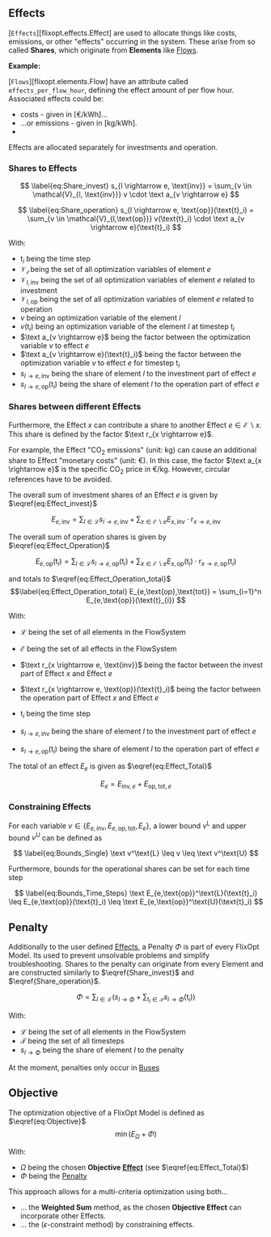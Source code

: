 ## Effects
[`Effects`][flixopt.effects.Effect] are used to allocate things like costs, emissions, or other "effects" occurring in the system.
These arise from so called **Shares**, which originate from **Elements** like [Flows](elements/Flow.md).

**Example:**

[`Flows`][flixopt.elements.Flow] have an attribute called `effects_per_flow_hour`, defining the effect amount of per flow hour.
Associated effects could be:
- costs - given in [€/kWh]...
- ...or emissions - given in [kg/kWh].
-
Effects are allocated separately for investments and operation.

### Shares to Effects

$$ \label{eq:Share_invest}
s_{l \rightarrow e, \text{inv}} = \sum_{v \in \mathcal{V}_{l, \text{inv}}} v \cdot \text a_{v \rightarrow e}
$$

$$ \label{eq:Share_operation}
s_{l \rightarrow e, \text{op}}(\text{t}_i) = \sum_{v \in \mathcal{V}_{l,\text{op}}} v(\text{t}_i) \cdot \text a_{v \rightarrow e}(\text{t}_i)
$$

With:

- $\text{t}_i$ being the time step
- $\mathcal{V_l}$ being the set of all optimization variables of element $e$
- $\mathcal{V}_{l, \text{inv}}$ being the set of all optimization variables of element $e$ related to investment
- $\mathcal{V}_{l, \text{op}}$ being the set of all optimization variables of element $e$ related to operation
- $v$ being an optimization variable of the element $l$
- $v(\text{t}_i)$ being an optimization variable of the element $l$ at timestep $\text{t}_i$
- $\text a_{v \rightarrow e}$ being the factor between the optimization variable $v$ to effect $e$
- $\text a_{v \rightarrow e}(\text{t}_i)$ being the factor between the optimization variable $v$ to effect $e$ for timestep $\text{t}_i$
- $s_{l \rightarrow e, \text{inv}}$ being the share of element $l$ to the investment part of effect $e$
- $s_{l \rightarrow e, \text{op}}(\text{t}_i)$ being the share of element $l$ to the operation part of effect $e$

### Shares between different Effects

Furthermore, the Effect $x$ can contribute a share to another Effect ${e} \in \mathcal{E}\backslash x$.
This share is defined by the factor $\text r_{x \rightarrow e}$.

For example, the Effect "CO$_2$ emissions" (unit: kg)
can cause an additional share to Effect "monetary costs" (unit: €).
In this case, the factor $\text a_{x \rightarrow e}$ is the specific CO$_2$ price in €/kg. However, circular references have to be avoided.

The overall sum of investment shares of an Effect $e$ is given by $\eqref{eq:Effect_invest}$

$$ \label{eq:Effect_invest}
E_{e, \text{inv}} =
\sum_{l \in \mathcal{L}} s_{l \rightarrow e,\text{inv}} +
\sum_{x \in \mathcal{E}\backslash e} E_{x, \text{inv}}  \cdot \text{r}_{x \rightarrow  e,\text{inv}}
$$

The overall sum of operation shares is given by $\eqref{eq:Effect_Operation}$

$$ \label{eq:Effect_Operation}
E_{e, \text{op}}(\text{t}_{i}) =
\sum_{l \in \mathcal{L}} s_{l \rightarrow e, \text{op}}(\text{t}_i) +
\sum_{x \in \mathcal{E}\backslash e} E_{x, \text{op}}(\text{t}_i) \cdot \text{r}_{x \rightarrow {e},\text{op}}(\text{t}_i)
$$

and totals to $\eqref{eq:Effect_Operation_total}$
$$\label{eq:Effect_Operation_total}
E_{e,\text{op},\text{tot}} = \sum_{i=1}^n  E_{e,\text{op}}(\text{t}_{i})
$$

With:

- $\mathcal{L}$ being the set of all elements in the FlowSystem
- $\mathcal{E}$ being the set of all effects in the FlowSystem
- $\text r_{x \rightarrow e, \text{inv}}$ being the factor between the invest part of Effect $x$ and Effect $e$
- $\text r_{x \rightarrow e, \text{op}}(\text{t}_i)$ being the factor between the operation part of Effect $x$ and Effect $e$

- $\text{t}_i$ being the time step
- $s_{l \rightarrow e, \text{inv}}$ being the share of element $l$ to the investment part of effect $e$
- $s_{l \rightarrow e, \text{op}}(\text{t}_i)$ being the share of element $l$ to the operation part of effect $e$


The total of an effect $E_{e}$ is given as $\eqref{eq:Effect_Total}$

$$ \label{eq:Effect_Total}
E_{e} = E_{\text{inv},e} +E_{\text{op},\text{tot},e}
$$

### Constraining Effects

For each variable $v \in \{ E_{e,\text{inv}}, E_{e,\text{op},\text{tot}}, E_e\}$, a lower bound $v^\text{L}$ and upper bound $v^\text{U}$ can be defined as

$$ \label{eq:Bounds_Single}
\text v^\text{L} \leq v \leq \text v^\text{U}
$$

Furthermore, bounds for the operational shares can be set for each time step

$$ \label{eq:Bounds_Time_Steps}
\text E_{e,\text{op}}^\text{L}(\text{t}_i) \leq E_{e,\text{op}}(\text{t}_i) \leq \text E_{e,\text{op}}^\text{U}(\text{t}_i)
$$

## Penalty

Additionally to the user defined [Effects](#effects), a Penalty $\Phi$ is part of every FlixOpt Model.
Its used to prevent unsolvable problems and simplify troubleshooting.
Shares to the penalty can originate from every Element and are constructed similarly to
$\eqref{Share_invest}$ and  $\eqref{Share_operation}$.

$$ \label{eq:Penalty}
\Phi = \sum_{l \in \mathcal{L}} \left( s_{l \rightarrow \Phi}  +\sum_{\text{t}_i \in \mathcal{T}} s_{l \rightarrow \Phi}(\text{t}_{i}) \right)
$$

With:

- $\mathcal{L}$ being the set of all elements in the FlowSystem
- $\mathcal{T}$ being the set of all timesteps
- $s_{l \rightarrow \Phi}$ being the share of element $l$ to the penalty

At the moment, penalties only occur in [Buses](elements/Bus.md)

## Objective

The optimization objective of a FlixOpt Model is defined as $\eqref{eq:Objective}$
$$ \label{eq:Objective}
\min(E_{\Omega} + \Phi)
$$

With:

- $\Omega$ being the chosen **Objective [Effect](#effects)** (see $\eqref{eq:Effect_Total}$)
- $\Phi$ being the [Penalty](#penalty)

This approach allows for a multi-criteria optimization using both...
 - ... the **Weighted Sum** method, as the chosen **Objective Effect** can incorporate other Effects.
 - ... the ($\epsilon$-constraint method) by constraining effects.
